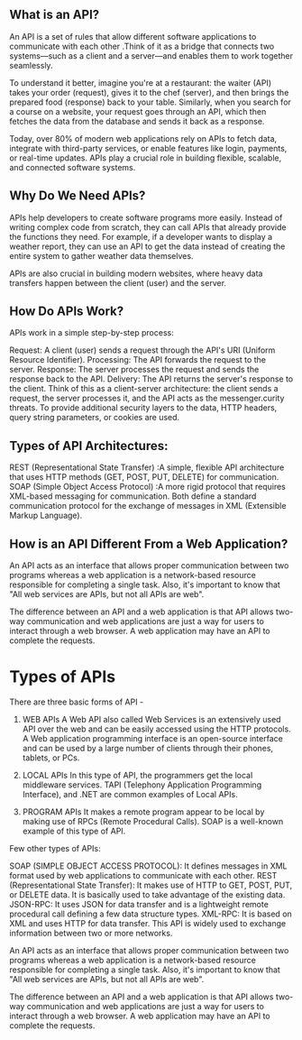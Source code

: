 ## What is an API?
An API is a set of rules that allow different software applications to communicate with each other .Think of it as a bridge that connects two systems—such as a client and a server—and enables them to work together seamlessly.

To understand it better, imagine you're at a restaurant: the waiter (API) takes your order (request), gives it to the chef (server), and then brings the prepared food (response) back to your table. Similarly, when you search for a course on a website, your request goes through an API, which then fetches the data from the database and sends it back as a response.

Today, over 80% of modern web applications rely on APIs to fetch data, integrate with third-party services, or enable features like login, payments, or real-time updates. APIs play a crucial role in building flexible, scalable, and connected software systems.

## Why Do We Need APIs?
APIs help developers to create software programs more easily. Instead of writing complex code from scratch, they can call APIs that already provide the functions they need. For example, if a developer wants to display a weather report, they can use an API to get the data instead of creating the entire system to gather weather data themselves.

APIs are also crucial in building modern websites, where heavy data transfers happen between the client (user) and the server.

## How Do APIs Work?

APIs work in a simple step-by-step process:

Request: A client (user) sends a request through the API's URI (Uniform Resource Identifier).
Processing: The API forwards the request to the server.
Response: The server processes the request and sends the response back to the API.
Delivery: The API returns the server's response to the client.
Think of this as a client-server architecture: the client sends a request, the server processes it, and the API acts as the messenger.curity threats. To provide additional security layers to the data, HTTP headers, query string parameters, or cookies are used.

## Types of API Architectures:

REST (Representational State Transfer) :A simple, flexible API architecture that uses HTTP methods (GET, POST, PUT, DELETE) for communication.
SOAP (Simple Object Access Protocol) :A more rigid protocol that requires XML-based messaging for communication.
Both define a standard communication protocol for the exchange of messages in XML (Extensible Markup Language).

## How is an API Different From a Web Application?
An API acts as an interface that allows proper communication between two programs whereas a web application is a network-based resource responsible for completing a single task. Also, it's important to know that "All web services are APIs, but not all APIs are web".

The difference between an API and a web application is that API allows two-way communication and web applications are just a way for users to interact through a web browser. A web application may have an API to complete the requests.

# Types of APIs
There are three basic forms of API -

1. WEB APIs
A Web API also called Web Services is an extensively used API over the web and can be easily accessed using the HTTP protocols. A Web application programming interface is an open-source interface and can be used by a large number of clients through their phones, tablets, or PCs.

2. LOCAL APIs
In this type of API, the programmers get the local middleware services. TAPI (Telephony Application Programming Interface), and .NET are common examples of Local APIs.

3. PROGRAM APIs
It makes a remote program appear to be local by making use of RPCs (Remote Procedural Calls). SOAP is a well-known example of this type of API.

Few other types of APIs:

SOAP (SIMPLE OBJECT ACCESS PROTOCOL): It defines messages in XML format used by web applications to communicate with each other.
REST (Representational State Transfer): It makes use of HTTP to GET, POST, PUT, or DELETE data. It is basically used to take advantage of the existing data.
JSON-RPC: It uses JSON for data transfer and is a lightweight remote procedural call defining a few data structure types.
XML-RPC: It is based on XML and uses HTTP for data transfer. This API is widely used to exchange information between two or more networks.

An API acts as an interface that allows proper communication between two programs whereas a web application is a network-based resource responsible for completing a single task. Also, it's important to know that "All web services are APIs, but not all APIs are web".

The difference between an API and a web application is that API allows two-way communication and web applications are just a way for users to interact through a web browser. A web application may have an API to complete the requests.
